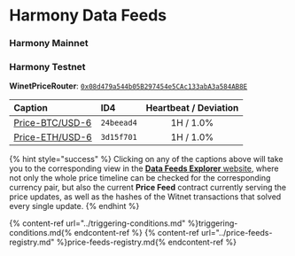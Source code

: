 # Harmony Data Feeds

### Harmony Mainnet

### Harmony Testnet

**WinetPriceRouter**: [`0x08d479a544b05B297454e5CAc133abA3a584AB8E`](https://explorer.pops.one/address/0x08d479a544b05B297454e5CAc133abA3a584AB8E?activeTab=7)

| **Caption** | **ID4** | **Heartbeat / Deviation** 
| :- | :- | :-: 
| [Price-BTC/USD-6](https://feeds.witnet.io/feeds/harmony-testnett_btc-usd_6) | `24beead4` | 1H / 1.0% 
| [Price-ETH/USD-6](https://feeds.witnet.io/feeds/harmony-testnet__eth-usd_6) | `3d15f701` | 1H / 1.0% 

{% hint style="success" %}
Clicking on any of the captions above will take you to the corresponding view in the [**Data Feeds Explorer** website](https://feeds.witnet.io), where not only the whole price timeline can be checked for the corresponding currency pair, but also the current **Price Feed** contract currently serving the price updates, as well as the hashes of the Witnet transactions that solved every single update. 
{% endhint %}

{% content-ref url="../triggering-conditions.md" %}triggering-conditions.md{% endcontent-ref %}
{% content-ref url="../price-feeds-registry.md" %}price-feeds-registry.md{% endcontent-ref %}
